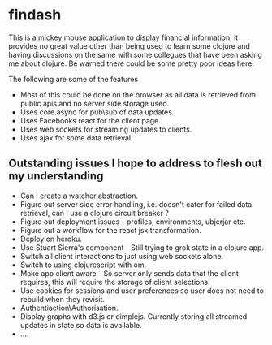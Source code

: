 # findash
This is a mickey mouse application to display financial information, it provides no great value other than being used to learn some clojure and having discussions on the same with some collegues that have been asking me about clojure.
Be warned there could be some pretty poor ideas here.

The following are some of the features

- Most of this could be done on the browser as all data is retrieved from public apis and no server side storage used.
- Uses core.async for pub\sub of data updates.
- Uses Facebooks react for the client page.
- Uses web sockets for streaming updates to clients.
- Uses ajax for some data retrieval.

## Outstanding issues I hope to address to flesh out my understanding
- Can I create a watcher abstraction.
- Figure out server side error handling, i.e. doesn't cater for failed data retrieval, can I use a clojure circuit breaker ? 
- Figure out deployment issues - profiles, environments, ubjerjar etc.
- Figure out a workflow for the react jsx transformation.
- Deploy on heroku.
- Use Stuart Sierra's component - Still trying to grok state in a clojure app.
- Switch all client interactions to just using web sockets alone.
- Switch to using clojurescript with om.
- Make app client aware - So server only sends data that the client requires, this will require the storage of client selections.
- Use cookies for sessions and user preferences so user does not need to rebuild when they revisit.
- Authentiaction\Authorisation.
- Display graphs with d3.js or dimplejs. Currently storing all streamed updates in state so data is available.
- ....

